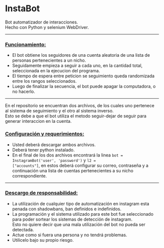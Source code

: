 # InstaBot

Bot automatizador de interacciones.  
Hecho con Python y selenium WebDriver.

***

### <ins>Funcionamiento:</ins>

- El bot obtiene los seguidores de una cuenta aleatoria de una lista de personas pertenecientes a un nicho.
- Seguidamente empieza a seguir a cada uno, en la cantidad total, seleccionada en la ejecucion del programa.
- El tiempo de espera entre peticion se seguimiento queda randomizada entre los rangos seleccionados.
- Luego de finalizar la secuencia, el bot puede apagar la computadora, o no hacerlo.

***

En el repositorio se encuentran dos archivos, de los cuales uno pertenece al sistema de seguimiento y el otro al sistema inverso.  
Esto se debe a que el bot utiliza el metodo seguir-dejar de seguir para generar interaccion en la cuenta.


### <ins>Configuración y requerimientos:</ins>
- Usted deberá descargar ambos archivos.
- Deberá tener python instalado.  
- En el final de los dos archivos encontrará la linea <code>bot = InstagramBot('user', 'password')</code> y <code>l2 = ["accounts"]</code>, en estos deberá configurar su correo, contraseña y a continuación una lista de cuentas pertenecientes a su nicho correspondiente.
***
### <ins>Descargo de responsabilidad:</ins>
- La utilización de cualquier tipo de automatización en instagram esta penada con shadowbans, ban definidos e indefinidos.  
- La programación y el sistema utilizado para este bot fue seleccionado para poder sortear los sistemas de detección de instagram.  
Esto no quiere decir que una mala utilización del bot no pueda ser detectada.
- Actue como si fuera una persona y no tendrá problemas.
- Utilicelo bajo su propio riesgo.
